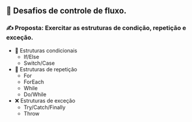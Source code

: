 ## 🚀 Desafios de controle de fluxo.

### ✍ Proposta: Exercitar as estruturas de condição, repetição e exceção.

* 🚦 Estruturas condicionais
   * If/Else
   * Switch/Case
* 🔁 Estruturas de repetição
  * For
  * ForEach
  * While
  * Do/While
* ❌ Estruturas de exceção
  * Try/Catch/Finally
  * Throw